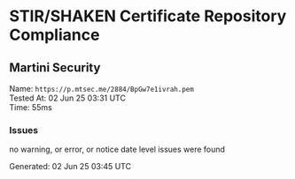 # STIR/SHAKEN Certificate Repository Compliance

## Martini Security

Name: `https://p.mtsec.me/2884/BpGw7e1ivrah.pem`\
Tested At: 02 Jun 25 03:31 UTC\
Time: 55ms

### Issues

no warning, or error, or notice date level issues were found

Generated: 02 Jun 25 03:45 UTC